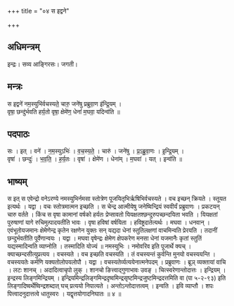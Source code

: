+++
title = "०४ स इद्वने"

+++
## अधिमन्त्रम्
इन्द्रः। सव्य आङ्गिरसः। जगती।

## मन्त्रः
स इद्वने॑ नम॒स्युभि॑र्वचस्यते॒ चारु॒ जने॑षु प्रब्रुवा॒ण इ॑न्द्रि॒यम् ।  
वृषा॒ छन्दु॑र्भवति हर्य॒तो वृषा॒ क्षेमे॑ण॒ धेनां॑ म॒घवा॒ यदिन्व॑ति ॥

## पदपाठः
सः । इत् । वने॑ । न॒म॒स्युऽभिः॑ । व॒च॒स्य॒ते॒ । चारु॑ । जने॑षु । प्र॒ऽब्रु॒वा॒णः । इ॒न्द्रि॒यम् ।  
वृषा॑ । छन्दुः॑ । भ॒व॒ति॒ । ह॒र्य॒तः । वृषा॑ । क्षेमे॑ण । धेना॑म् । म॒घवा॑ । यत् । इन्व॑ति ॥

## भाष्यम्
स इत् स एवेन्द्रो वनेऽरण्ये नमस्युभिर्नमसा स्तोत्रेण पूजयितृभिर्ऋषिभिर्वचस्यते । वच इच्छन् क्रियते । स्तूयत इत्यर्थः । यद्वा । वचः स्तोत्रमात्मन इच्छति । स चेन्द्र आत्मीयेषु जनेष्विन्द्रियं स्ववीर्यं प्रब्रुवाणः । प्रकटयन् चारु वर्तते । किंच स वृषा कामानां वर्षको हर्यतः प्रेप्सावतो यियक्षतश्छन्दुरुपच्छन्दयिता भवति । यियक्षतां पुरुषाणां यागे रुचिमुत्पादयतीति भावः । वृषा हविषां वर्षयिता । हविष्ट्रदातेत्यर्थः । मघवा । धनवान् । एवंभूतोयजमानः क्षेमेणेन्द्र कृतेन रक्षणेन युक्तः सन् यद्यदा धेनां स्तुतिलक्षणां वाचमिन्वति प्रेरयति । तदानीं छन्दुर्भवतीति पूर्वेणान्वयः । यद्वा । मघवा वृषेन्द्रः क्षेमेण क्षेपकरेण मनसा धेनां यजमानैः कृतां स्तुतिं यद्यस्मादिन्वति व्याप्नोति । तस्मादिति योज्यं ॥ नमस्युभिः । नमोवरिव इति पूजार्थे क्यच् । क्याच्छन्दसीत्युप्रत्यय । वचस्यते । वच इच्छति वचस्यति । तं वचस्यन्तं कुर्वन्ति मुनयो वचस्ययन्ति । वचस्ययतेः कर्मणि यक्यतोलोपयलोपौ । यद्वा । वचस्यतेर्व्यत्ययेनात्मनेपदम् । प्रब्रुवाणः । ब्रूञ् व्यक्तायां वाचि । लटः शानच् । अदादित्वाचृपो लुक् । शानचो ङित्त्वाद्गुणाभावः उवङ् । चित्स्वरेणान्तोदात्तः । इन्द्रियम् । इन्द्रस्य लिङ्गमिन्द्रियम् । इन्द्रियमिन्द्रलिङ्गमिन्द्रदृष्वमिन्द्रसृष्टमिन्द्रजुष्टमिन्द्रदत्तमिति वा (पा ५-२-९३) इति लिङ्गादिष्वर्थेष्विन्द्रशब्दात् घच् प्रत्ययो निपात्यते । अन्तोऽन्तोदात्तत्वम् । इन्वति । इवि व्याप्तौ । शपः पित्त्वादनुदात्तत्वे धातुस्वरः । यद्वृत्तयोगादनिघातः ॥ ४ ॥